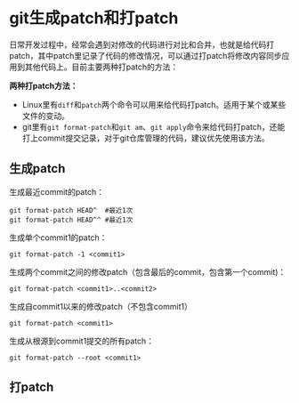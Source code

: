 # git生成patch和打patch

日常开发过程中，经常会遇到对修改的代码进行对比和合并，也就是给代码打patch，其中patch里记录了代码的修改情况，可以通过打patch将修改内容同步应用到其他代码上。目前主要两种打patch的方法：

**两种打patch方法：**

- Linux里有`diff`和`patch`两个命令可以用来给代码打patch。适用于某个或某些文件的变动。
- git里有`git format-patch`和`git am`、`git apply`命令来给代码打patch，还能打上commit提交记录，对于git仓库管理的代码，建议优先使用该方法。

## 生成patch

生成最近commit的patch：

```
git format-patch HEAD^	#最近1次
git format-patch HEAD^^	#最近1次
```

生成单个commit1的patch：

```
git format-patch -1 <commit1>
```

生成两个commit之间的修改patch（包含最后的commit，包含第一个commit)：

```
git format-patch <commit1>..<commit2>
```

生成自commit1以来的修改patch（不包含commit1）

```
git format-patch <commit1>
```

生成从根源到commit1提交的所有patch：

```
git format-patch --root <commit1>
```

## 打patch


